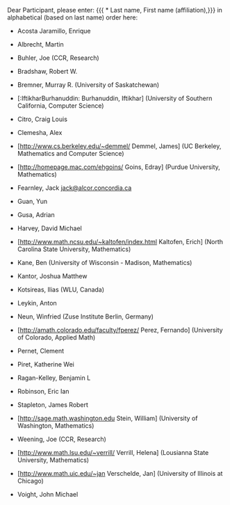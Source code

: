 Dear Participant, please enter:
  {{{ * Last name, First name (affiliation),}}} in alphabetical (based on last name) order  here:

 * Acosta Jaramillo, Enrique 

 * Albrecht, Martin 

 * Buhler, Joe (CCR, Research)

 * Bradshaw, Robert W.

 * Bremner, Murray R. (University of Saskatchewan)

 * [:IftikharBurhanuddin: Burhanuddin, Iftikhar] (University of Southern California, Computer Science)

 * Citro, Craig Louis

 * Clemesha, Alex 

 * [http://www.cs.berkeley.edu/~demmel/ Demmel, James] (UC Berkeley, Mathematics and Computer Science)

 * [http://homepage.mac.com/ehgoins/ Goins, Edray] (Purdue University, Mathematics)
 
 * Fearnley, Jack     jack@alcor.concordia.ca

 * Guan, Yun 

 * Gusa, Adrian

 * Harvey, David Michael

 * [http://www.math.ncsu.edu/~kaltofen/index.html Kaltofen, Erich] (North Carolina State University, Mathematics)

 * Kane, Ben (University of Wisconsin - Madison, Mathematics)

 * Kantor, Joshua Matthew

 * Kotsireas, Ilias (WLU, Canada)

 * Leykin, Anton 

 * Neun, Winfried (Zuse Institute Berlin, Germany)

 * [http://amath.colorado.edu/faculty/fperez/ Perez, Fernando] (University of Colorado, Applied Math)

 * Pernet, Clement 

 * Piret, Katherine Wei

 * Ragan-Kelley, Benjamin L

 * Robinson, Eric Ian

 * Stapleton, James Robert

 * [http://sage.math.washington.edu Stein, William] (University of Washington, Mathematics)

 * Weening, Joe (CCR, Research) 

 * [http://www.math.lsu.edu/~verrill/ Verrill, Helena] (Lousianna State University, Mathematics)

 * [http://www.math.uic.edu/~jan Verschelde, Jan] (University of Illinois at Chicago)

 * Voight, John Michael
